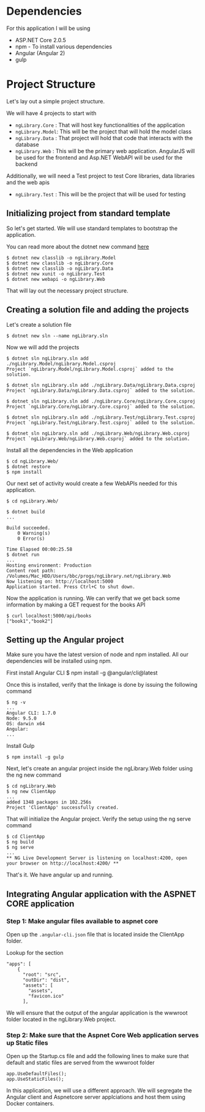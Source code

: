# Dependencies

For this application I will be using 

* ASP.NET Core 2.0.5 
* npm - To install various dependencies
* Angular (Angular 2)
* gulp


# Project Structure
Let's lay out a simple project structure. 

We will have 4 projects to start with 

* `ngLibrary.Core`  :   That will host key functionalities of the application
* `ngLibrary.Model`:   This will be the project that will hold the model class
* `ngLibrary.Data`  :   That project will hold that code that interacts with the database
* `ngLibrary.Web`   :   This will be the primary web application. AngularJS will be used for the frontend and Asp.NET WebAPI will be used for the backend

Additionally, we will need a Test project to test Core libraries, data libraries and the web apis
* `ngLibrary.Test` :   This will be the project that will be used for testing  

## Initializing project from standard template
So let's get started. We will use standard templates to bootstrap the application. 

You can read more about the dotnet new command [here](https://docs.microsoft.com/en-us/dotnet/core/tools/dotnet-new?tabs=netcore2x)

```
$ dotnet new classlib -o ngLibrary.Model
$ dotnet new classlib -o ngLibrary.Core
$ dotnet new classlib -o ngLibrary.Data
$ dotnet new xunit -o ngLibrary.Test
$ dotnet new webapi -o ngLibrary.Web
```

That will lay out the necessary project structure. 

## Creating a solution file and adding the projects
Let's create a solution file
```
$ dotnet new sln --name ngLibrary.sln
```

Now we will add the projects
```
$ dotnet sln ngLibrary.sln add ./ngLibrary.Model/ngLibrary.Model.csproj 
Project `ngLibrary.Model/ngLibrary.Model.csproj` added to the solution.

$ dotnet sln ngLibrary.sln add ./ngLibrary.Data/ngLibrary.Data.csproj
Project `ngLibrary.Data/ngLibrary.Data.csproj` added to the solution.

$ dotnet sln ngLibrary.sln add ./ngLibrary.Core/ngLibrary.Core.csproj 
Project `ngLibrary.Core/ngLibrary.Core.csproj` added to the solution.

$ dotnet sln ngLibrary.sln add ./ngLibrary.Test/ngLibrary.Test.csproj 
Project `ngLibrary.Test/ngLibrary.Test.csproj` added to the solution.

$ dotnet sln ngLibrary.sln add ./ngLibrary.Web/ngLibrary.Web.csproj 
Project `ngLibrary.Web/ngLibrary.Web.csproj` added to the solution.
```

Install all the dependencies in the Web application
```
$ cd ngLibrary.Web/
$ dotnet restore
$ npm install
```
Our next set of activity would create a few WebAPIs needed for this application. 

```
$ cd ngLibrary.Web/

$ dotnet build
...

Build succeeded.
    0 Warning(s)
    0 Error(s)

Time Elapsed 00:00:25.58
$ dotnet run
...
Hosting environment: Production
Content root path: /Volumes/Mac_HDD/Users/bbc/progs/ngLibrary.net/ngLibrary.Web
Now listening on: http://localhost:5000
Application started. Press Ctrl+C to shut down.
```

Now the application is running. We can verify that we get back some information by making a GET request for the books API
```
$ curl localhost:5000/api/books
["book1","book2"]
```

## Setting up the Angular project

Make sure you have the latest version of node and npm installed. All our dependencies will be installed using npm.

First install Angular CLI 
$ npm install -g @angular/cli@latest

Once this is installed, verify that the linkage is done by issuing the following command
```
$ ng -v
...
Angular CLI: 1.7.0
Node: 9.5.0
OS: darwin x64
Angular: 
...
```

Install Gulp
```
$ npm install -g gulp
```

Next, let's create an angular project inside the ngLibrary.Web folder using the ng new command
```
$ cd ngLibrary.Web
$ ng new ClientApp
...
added 1348 packages in 102.256s
Project 'ClientApp' successfully created.
```

That will initialize the Angular project. Verify the setup using the ng serve command
```
$ cd ClientApp 
$ ng build
$ ng serve
...
** NG Live Development Server is listening on localhost:4200, open your browser on http://localhost:4200/ **
```

That's it. We have angular up and running.


## Integrating Angular application with the ASPNET CORE application

### Step 1: Make angular files available to aspnet core
Open up the `.angular-cli.json` file that is located inside the ClientApp folder.

Lookup for the section
```
"apps": [
    {
      "root": "src",
      "outDir": "dist",
      "assets": [
        "assets",
        "favicon.ico"
      ],

```
We will ensure that the output of the angular application is the wwwroot folder located in the ngLibrary.Web project.

### Step 2: Make sure that the Aspnet Core Web application serves up Static files

Open up the Startup.cs file and add the following lines to make sure that default and static files are served from the wwwroot folder

```
app.UseDefaultFiles();
app.UseStaticFiles();
```

In this application, we will use a different approach. We will segregate the Angular client and Aspnetcore server applciations and host them using Docker containers.